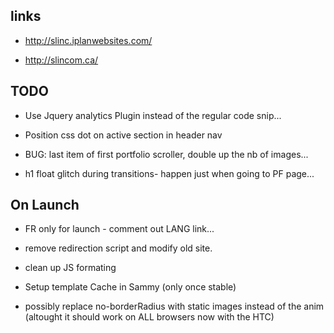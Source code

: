 links
-----

- http://slinc.iplanwebsites.com/

- http://slincom.ca/


TODO
------

- Use Jquery analytics Plugin instead of the regular code snip...

- Position css dot on active section in header nav

- BUG: last item of first portfolio scroller, double up the nb of images...

- h1 float glitch during transitions- happen just when going to PF page...



On Launch
------

- FR only for launch - comment out LANG link...

- remove redirection script and modify old site.

- clean up JS formating

- Setup template Cache in Sammy (only once stable)

- possibly replace no-borderRadius with static images instead of the anim (altought it should work on ALL browsers now with the HTC)






